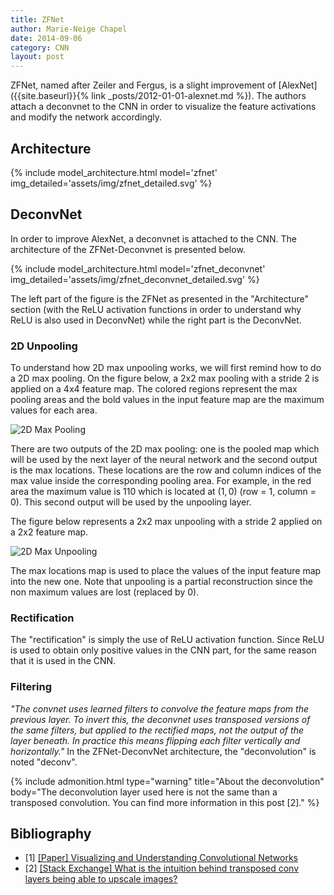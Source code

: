 ```yaml
---
title: ZFNet
author: Marie-Neige Chapel
date: 2014-09-06
category: CNN
layout: post
---
```


ZFNet, named after Zeiler and Fergus, is a slight improvement of [AlexNet]({{site.baseurl}}{% link _posts/2012-01-01-alexnet.md %}). The authors attach a deconvnet to the CNN in order to visualize the feature activations and modify the network accordingly.

## Architecture

{% include model_architecture.html model='zfnet' img_detailed='assets/img/zfnet_detailed.svg' %}

## DeconvNet

In order to improve AlexNet, a deconvnet is attached to the CNN. The architecture of the ZFNet-Deconvnet is presented below.

{% include model_architecture.html model='zfnet_deconvnet' img_detailed='assets/img/zfnet_deconvnet_detailed.svg' %}

The left part of the figure is the ZFNet as presented in the "Architecture" section (with the ReLU activation functions in order to understand why ReLU is also used in DeconvNet) while the right part is the DeconvNet.

### 2D Unpooling

To understand how 2D max unpooling works, we will first remind how to do a 2D max pooling. On the figure below, a 2x2 max pooling with a stride 2 is applied on a 4x4 feature map. The colored regions represent the max pooling areas and the bold values in the input feature map are the maximum values for each area.

![2D Max Pooling]({{site.baseurl}}/assets/img/deconvnet_pooling.svg)

There are two outputs of the 2D max pooling: one is the pooled map which will be used by the next layer of the neural network and the second output is the max locations. These locations are the row and column indices of the max value inside the corresponding pooling area. For example, in the red area the maximum value is $110$ which is located at $(1, 0)$ (row = 1, column = 0). This second output will be used by the unpooling layer.

The figure below represents a 2x2 max unpooling with a stride 2 applied on a 2x2 feature map.

![2D Max Unpooling]({{site.baseurl}}/assets/img/deconvnet_unpooling.svg)

The max locations map is used to place the values of the input feature map into the new one. Note that unpooling is a partial reconstruction since the non maximum values are lost (replaced by $0$).

### Rectification

The "rectification" is simply the use of ReLU activation function. Since ReLU is used to obtain only positive values in the CNN part,  for the same reason that it is used in the CNN.

### Filtering

*"The convnet uses learned filters to convolve the feature maps from the previous layer. To invert this, the deconvnet uses transposed versions of the same filters, but applied to the rectified maps, not the output of the layer beneath. In practice this means flipping each filter vertically and horizontally."* In the ZFNet-DeconvNet architecture, the "deconvolution" is noted "deconv".

{% include admonition.html type="warning" title="About the deconvolution" body="The deconvolution layer used here is not the same than a transposed convolution. You can find more information in this post [2]." %}

## Bibliography

- [1] [[Paper] Visualizing and Understanding Convolutional Networks](https://arxiv.org/pdf/1311.2901)
- [2] [[Stack Exchange] What is the intuition behind transposed conv layers being able to upscale images?](https://datascience.stackexchange.com/questions/95041/what-is-the-intuition-behind-transposed-conv-layers-being-able-to-upscale-images)

